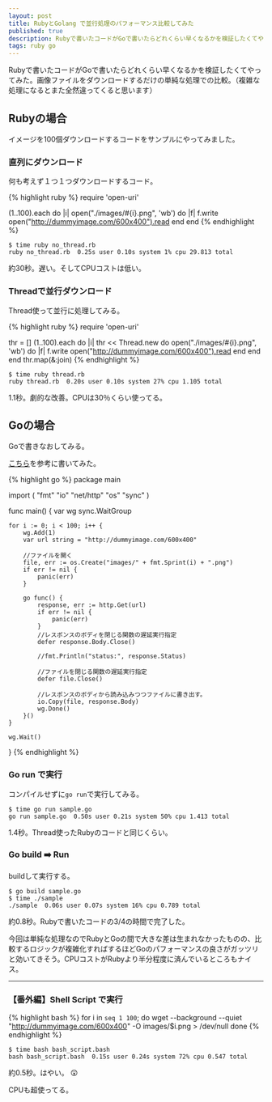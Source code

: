 ```yaml
---
layout: post
title: RubyとGolang で並行処理のパフォーマンス比較してみた
published: true
description: Rubyで書いたコードがGoで書いたらどれくらい早くなるかを検証したくてやってみた
tags: ruby go
---
```


Rubyで書いたコードがGoで書いたらどれくらい早くなるかを検証したくてやってみた。画像ファイルをダウンロードするだけの単純な処理での比較。（複雑な処理になるとまた全然違ってくると思います）

## Rubyの場合

イメージを100個ダウンロードするコードをサンプルにやってみました。

### 直列にダウンロード

何も考えず１つ１つダウンロードするコード。

{% highlight ruby %}
require 'open-uri'

(1..100).each do |i|
  open("./images/#{i}.png", 'wb') do |f|
   f.write open("http://dummyimage.com/600x400").read
  end
end
{% endhighlight %}

    $ time ruby no_thread.rb
    ruby no_thread.rb  0.25s user 0.10s system 1% cpu 29.813 total

約30秒。遅い。そしてCPUコストは低い。

### Threadで並行ダウンロード

Thread使って並行に処理してみる。

{% highlight ruby %}
require 'open-uri'

thr = []
(1..100).each do |i|
  thr << Thread.new do
    open("./images/#{i}.png", 'wb') do |f|
      f.write open("http://dummyimage.com/600x400").read
    end
  end
end
thr.map(&:join)
{% endhighlight %}

    $ time ruby thread.rb
    ruby thread.rb  0.20s user 0.10s system 27% cpu 1.105 total

1.1秒。劇的な改善。CPUは30％くらい使ってる。

## Goの場合

Goで書きなおしてみる。

[こちら](http://qiita.com/keisukeP/items/f4d680eb9e8f93263fa9)を参考に書いてみた。

{% highlight go %}
package main

import (
	"fmt"
	"io"
	"net/http"
	"os"
	"sync"
)

func main() {
	var wg sync.WaitGroup

	for i := 0; i < 100; i++ {
		wg.Add(1)
		var url string = "http://dummyimage.com/600x400"

		//ファイルを開く
		file, err := os.Create("images/" + fmt.Sprint(i) + ".png")
		if err != nil {
			panic(err)
		}

		go func() {
			response, err := http.Get(url)
			if err != nil {
				panic(err)
			}
			//レスポンスのボディを閉じる関数の遅延実行指定
			defer response.Body.Close()

			//fmt.Println("status:", response.Status)

			//ファイルを閉じる関数の遅延実行指定
			defer file.Close()

			//レスポンスのボディから読み込みつつファイルに書き出す。
			io.Copy(file, response.Body)
			wg.Done()
		}()
	}

	wg.Wait()
}
{% endhighlight %}

### Go run で実行

コンパイルせずに`go run`で実行してみる。

    $ time go run sample.go
    go run sample.go  0.50s user 0.21s system 50% cpu 1.413 total

1.4秒。Thread使ったRubyのコードと同じくらい。

### Go build :arrow_right: Run

buildして実行する。

    $ go build sample.go
    $ time ./sample
    ./sample  0.06s user 0.07s system 16% cpu 0.789 total

約0.8秒。Rubyで書いたコードの3/4の時間で完了した。

今回は単純な処理なのでRubyとGoの間で大きな差は生まれなかったものの、比較するロジックが複雑化すればするほどGoのパフォーマンスの良さがガッツリと効いてきそう。CPUコストがRubyより半分程度に済んでいるところもナイス。

---

### 【番外編】Shell Script で実行

{% highlight bash %}
for i in `seq 1 100`; do
  wget --background --quiet "http://dummyimage.com/600x400" -O images/$i.png > /dev/null
done
{% endhighlight %}

    $ time bash bash_script.bash
    bash bash_script.bash  0.15s user 0.24s system 72% cpu 0.547 total

約0.5秒。はやい。 :astonished:

CPUも超使ってる。
